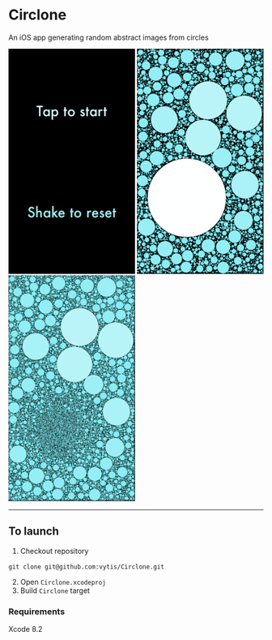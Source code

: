 # Circlone

An iOS app generating random abstract images from circles

<img src="Screenshots/screenshot_1.png" alt="Screenshot 1" width="250">
<img src="Screenshots/screenshot_2.png" alt="Screenshot 2" width="250">
<img src="Screenshots/screenshot_3.png" alt="Screenshot 3" width="250">

---

## To launch
1. Checkout repository 

```
git clone git@github.com:vytis/Circlone.git
```
2. Open `Circlone.xcodeproj`
3. Build `Circlone` target

### Requirements
Xcode 8.2


